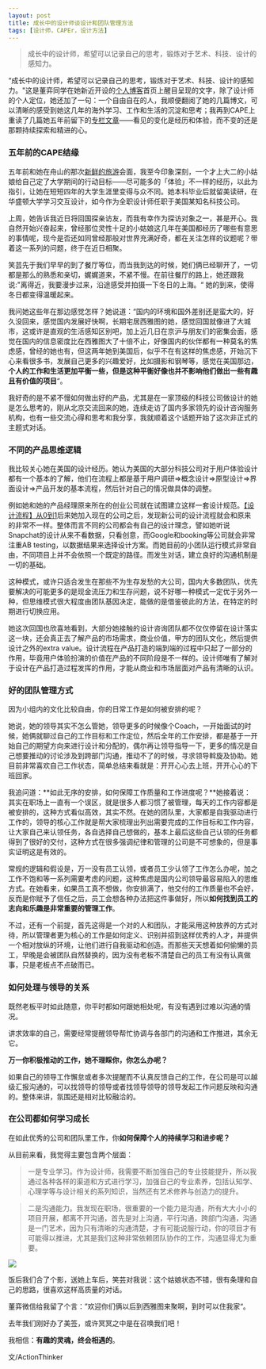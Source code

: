 ```yaml
---
layout: post
title: 成长中的设计师谈设计和团队管理方法
tags: [设计师，CAPEr，设计方法]
---
```


> 成长中的设计师，希望可以记录自己的思考，锻炼对于艺术、科技、设计的感知力。

“成长中的设计师，希望可以记录自己的思考，锻炼对于艺术、科技、设计的感知力。"这是董弈同学在她新近开设的[个人博客](https://ellendesign.github.io/)首页上醒目呈现的文字，除了设计师的个人定位，她还加了一句：一个自由自在的人，我顺便翻阅了她的几篇博文，可以清晰的感受到她这几年的海外学习、工作和生活的沉淀和思考；我再到CAPE上重读了几篇她五年前留下的[专栏文章](http://hicape.com/category/column/ellen/)——看见的变化是经历和体验，而不变的还是那颗持续探索和精进的心。

### 五年前的CAPE结缘
五年前和她在舟山的那次[新鲜的旅游](http://hicape.com/2012/10/fresh-travel/)会面，我至今印象深刻，一个才上大二的小姑娘给自己定了大学期间的行动目标——尽可能多的「体验」不一样的经历，以此为指引，让她在短短四年的大学生涯里变得与众不同。她本科毕业后就留美读研，在华盛顿大学学习交互设计，如今作为全职设计师任职于美国某知名科技公司。

上周，她告诉我近日将回国探亲访友，而我有幸作为探访对象之一，甚是开心。我自然开始兴奋起来，曾经那位灵性十足的小姑娘这几年在美国都经历了哪些有意思的事情呢，现今是否还如同曾经那般对世界充满好奇，都在关注怎样的议题呢？带着这一系列的问题，终于在近日相聚。

笑芸先于我们早早的到了餐厅等位，而当我到达的时候，她们俩已经聊开了，一切都是那么的熟悉和亲切，娓娓道来，不紧不慢。在前往餐厅的路上，她还跟我说:"离得近，我要漫步过来，沿途感受并拍摄一下冬日的上海。“ 她的到来，使得冬日都变得温暖起来。

我问她这些年在那边感觉怎样？她说道：“国内的环境和国外差别还是蛮大的，好久没回来，感觉国内发展好快啊，长期宅居西雅图的她，感觉回国就像进了大城市，这或许是直观的生活感知区别吧，加上近几日在京沪与朋友们的密集会面，感觉在国内的信息密度比在西雅图大了十倍不止，好像国内的伙伴都有一种莫名的焦虑感，曾经的她也有，但这两年她到美国后，似乎不在有这样的焦虑感，开始沉下心来看很多书，发展自己更多的兴趣爱好，比如摄影和钢琴等，感觉在美国那边，**个人的工作和生活更加平衡一些，但是这种平衡好像也并不影响他们做出一些有趣且有价值的项目**“。

我好奇的是不紧不慢如何做出好的产品，尤其是在一家顶级的科技公司做设计的她是怎么思考的，刚从北京交流回来的她，连续走访了国内多家领先的设计咨询服务机构，也有一些交流心得和思考和我分享，我就顺着这个话题开始了这次非正式的主题式对话。


### 不同的产品思维逻辑

我比较关心她在美国的设计经历。她认为美国的大部分科技公司对于用户体验设计都有一个基本的了解，他们在流程上都是基于用户调研=>概念设计=>原型设计=>界面设计=>产品开发的基本流程，然后针对自己的情况做具体的调整。

例如她和她的产品经理原来所在的创业公司就在试图建立这样一套设计规范。[【设计流程】从0到1](https://ellendesign.github.io/2016/12/06/%E3%80%90%E8%AE%BE%E8%AE%A1%E6%B5%81%E7%A8%8B%E3%80%91%E4%BB%8E0%E5%88%B01/)后来她加入现在的公司之后，发现新公司的设计流程就会和原来的非常不一样。整体而言不同的公司都会有自己的设计理念，譬如她听说Snapchat的设计从来不看数据，只看创意，而Google和booking等公司就会非常注重AB testing，以数据结果来选择设计方案。而她目前的小团队运行模式非常自由，不同项目上并不会依照一个既定的路径。而发生对话，建立良好的沟通机制是一切的基础。

这种模式，或许只适合发生在那些不为生存发愁的大公司，国内大多数团队，优先要解决的可能更多的是现金流压力和生存问题，说不好哪一种模式一定优于另外一种，但思维模式很大程度由团队基因决定，能做的是借鉴彼此的方法，在特定的时期进行切换应用。

她这次回国也欣喜地看到，大部分她接触的设计咨询团队都不仅仅停留在设计落实这一块，还会真正去了解产品的市场需求，商业价值，甲方的团队文化，然后提供设计之外的extra value。设计流程在产品打造的端到端的过程中只起了一部分的作用，毕竟用户体验扮演的价值在产品的不同阶段是不一样的。设计师唯有了解对于设计在产品打造过程发挥的作用，才能从商业和市场层面对产品有清晰的认识。


### 好的团队管理方式
因为小组内的文化比较自由，你的日常工作是如何被安排的呢？

她说，她的领导其实不怎么管她，领导更多的时候像个Coach，一开始面试的时候，她俩就聊过自己的工作目标和工作定位，然后全年的工作安排，都是基于一开始自己的期望方向来进行设计和分配的，偶尔再让领导指导一下，更多的情况是自己想要推动的讨论涉及到跨部门沟通，推动不了的时候，寻求领导斡旋及协助。她目前非常喜欢自己工作状态，简单总结来看就是：开开心心去上班，开开心心的下班回家。

我追问道：**如此无序的安排，如何保障工作质量和工作进度呢？**她接着说：其实在职场上一直有一个误区，就是很多人都习惯了被管理，每天的工作内容都是被安排的，这种方式看似高效，其实不然。在她的团队里，大家都是自我驱动进行工作的，领导的核心工作就是帮大家梳理出列出需要完成的工作目标和工作内容，让大家自己来认领任务，各自选择自己想做的，基本上最后这些自己认领的任务都得到了很好的交付，这种方式在很多强调纪律和管理的公司是不可想象的，但是事实证明这是有效的。

常规的逻辑和假设是，万一没有员工认领，或者员工少认领了工作怎么办呢，加之工作不饱和等一系列需要考虑的问题，这种焦虑是国内公司领导最容易陷入的思维方式。在她看来，如果员工真不想做，你安排满了，他交付的工作质量也不会好，反而是你赋予了信任之后，员工会想各种办法把这件事做好，所以**如何找到员工的志向和乐趣是非常重要的管理工作**。

不过，还有一个前提，首先这得是一个对的人和团队，才能采用这种放养的方式对待，所以管理者更为核心的工作是如何定义、识别并招到这样优秀的人才，并提供一个相对放纵的环境，让他们进行自我驱动和创造。而那些天天想着如何偷懒的员工，早晚是会被团队自然替换的，因为没有老板不清楚自己的员工有没有认真做事，只是老板点不点破而已。

### 如何处理与领导的关系
既然老板平时如此随意，你平时都如何跟她相处呢，有没有遇到过难以沟通的情况。

讲求效率的自己，需要经常提醒领导帮忙协调与各部门的沟通和工作推进，其余无它。

**万一你积极推动的工作，她不理睬你，你怎么办呢？**

如果自己的领导工作懈怠或者多次提醒而不认真反馈自己的工作，在公司是可以越级汇报沟通的，可以找领导的领导或者找领导领导的领导发起工作问题反映和沟通的。整体来讲，氛围还是相对比较融洽的。

### 在公司都如何学习成长

在如此优秀的公司和团队里工作，你**如何保障个人的持续学习和进步呢？**

从目前来看，我觉得主要包含两个层面：
>一是专业学习。作为设计师，我需要不断加强自己的专业技能提升，所以我通过各种各样的渠道和方式进行学习，加强自己的专业素养，包括认知学、心理学等与设计相关的系列知识，当然还有艺术修养与创造力的提升。

>二是沟通能力。我发现在职场，很重要的一个能力是沟通，所有大大小小的项目开展，都离不开沟通，首先是对上沟通，平行沟通，跨部门沟通，沟通是一门艺术，因为只有清晰的沟通清楚，才有可能说服行动，你的项目才有可能得以推进，尤其是我们这种非常依赖团队协作的工作，沟通显得尤为重要。

![](https://ws2.sinaimg.cn/large/006tKfTcgy1fltgxvei9tj31400u0q7e.jpg)

饭后我们合了个影，送她上车后，笑芸对我说：这个姑娘状态不错，很有条理和自己的思路，很喜欢这样高质量的对话。

董弈微信给我留了个言：”欢迎你们俩以后到西雅图来聚啊，到时可以住我家“。

去年我们刚好办了美签，或许冥冥之中是在召唤我们吧！

我相信：**有趣的灵魂，终会相遇的**。


文/ActionThinker


